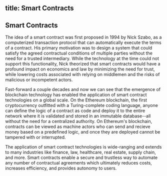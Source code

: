 title: Smart Contracts
---
## Smart Contracts

The idea of a smart contract was first proposed in 1994 by Nick Szabo, as a computerized transaction 
protocol that can automatically execute the terms of a contract. His primary motivation was to 
design a system that could satisfy the agreed contractual conditions of multiple parties without the need
for a trusted intermediary. While the technology at the time could not support this functionality, Nick 
theorized that smart contracts would have a profound impact on economics and law by minimizing the need
for trust, while lowering costs associated with relying on middlemen and the risks of malicious or 
incompetent actors. 

Fast-forward a couple decades and now we can see that the emergence of blockchain technology has enabled the 
application of smart contract technologies on a global scale. On the Ethereum blockchain, the first 
cryptocurrency outfitted with a Turing-complete coding language, anyone can define the logic of a contract 
as code and deploy it to the entire network where it is validated and stored in an immutable database--all
without the need for a centralized authority. On Ethereum's blockchain, contracts can be viewed as machine 
actors who can send and recieve money based on a predefined logic, and once they are deployed cannot be 
tampered with or interrupted. 

The application of smart contract technologies is wide-ranging and extends to many industries like finance,
law, healthcare, real estate, supply chain, and more. Smart contracts enable a secure and trustless way to 
automate any number of contractual agreements which ultimately reduces costs, increases efficiency, and 
provides autonomy to users.
